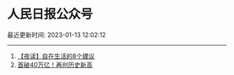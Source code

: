 # 人民日报公众号

最近更新时间: 2023-01-13 12:02:12

--- 
1. [【夜读】自在生活的8个建议](https://mp.weixin.qq.com/s/zaehxx65ezb2BMAe-FKCjg) 
2. [首破40万亿！再创历史新高](https://mp.weixin.qq.com/s/97WCvE1hj7qUCqr2vHfWDQ) 
